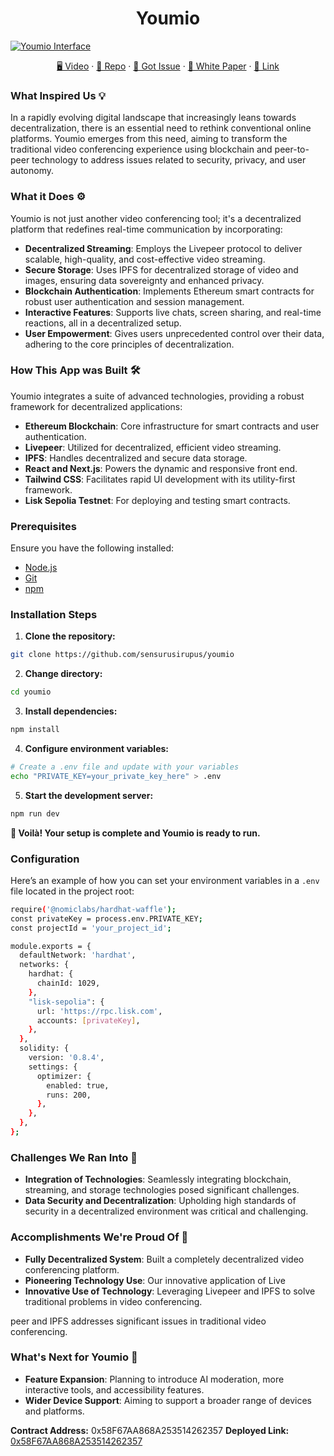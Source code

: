 <p align="center">

</p>

<h1 align="center">Youmio</h1>
<a href='https://postimg.cc/2bKTYMXS' target='_blank'><img src='https://i.postimg.cc/hvSYLqLT/Xnapper-2024-05-13-18-39-32.png' border='0' alt='Youmio Interface'/></a>
<p align="center">
    <a href="https://youtu.be/FwV3H47Wsuk" title="Tutorial Video">🖥️ Video</a>
    ·
    <a href="https://github.com/sensurusirupus/youmio" title="GitHub Repository">📂 Repo</a>
    ·
    <a href="https://github.com/sensurusirupus/youmio/issues" title="🐛 Report Bug / 🎊 Request Feature">🚀 Got Issue</a>
    ·
    <a href="https://docs.google.com/document/d/1zdZxR7siujQR44Uy0TmLsu9wlRbazPjuaxWq82KxRWk/edit?usp=sharing" title="🐛 Report Bug / 🎊 Request Feature">📑 White Paper</a>
    ·
    <a href="https://youmio.netlify.app" title="🐛 Report Bug / 🎊 Request Feature">🔗 Link</a>
    
</p>

### What Inspired Us 💡

In a rapidly evolving digital landscape that increasingly leans towards decentralization, there is an essential need to rethink conventional online platforms. Youmio emerges from this need, aiming to transform the traditional video conferencing experience using blockchain and peer-to-peer technology to address issues related to security, privacy, and user autonomy.

### What it Does ⚙️

Youmio is not just another video conferencing tool; it's a decentralized platform that redefines real-time communication by incorporating:

- **Decentralized Streaming**: Employs the Livepeer protocol to deliver scalable, high-quality, and cost-effective video streaming.
- **Secure Storage**: Uses IPFS for decentralized storage of video and images, ensuring data sovereignty and enhanced privacy.
- **Blockchain Authentication**: Implements Ethereum smart contracts for robust user authentication and session management.
- **Interactive Features**: Supports live chats, screen sharing, and real-time reactions, all in a decentralized setup.
- **User Empowerment**: Gives users unprecedented control over their data, adhering to the core principles of decentralization.

### How This App was Built 🛠️

Youmio integrates a suite of advanced technologies, providing a robust framework for decentralized applications:

- **Ethereum Blockchain**: Core infrastructure for smart contracts and user authentication.
- **Livepeer**: Utilized for decentralized, efficient video streaming.
- **IPFS**: Handles decentralized and secure data storage.
- **React and Next.js**: Powers the dynamic and responsive front end.
- **Tailwind CSS**: Facilitates rapid UI development with its utility-first framework.
- **Lisk Sepolia Testnet**: For deploying and testing smart contracts.

### Prerequisites

Ensure you have the following installed:

- [Node.js](https://nodejs.org/en/)
- [Git](https://git-scm.com/)
- [npm](https://www.npmjs.com/)

### Installation Steps

1. **Clone the repository:**

```bash
git clone https://github.com/sensurusirupus/youmio
```

2. **Change directory:**

```bash
cd youmio
```

3. **Install dependencies:**

```bash
npm install
```

4. **Configure environment variables:**

```bash
# Create a .env file and update with your variables
echo "PRIVATE_KEY=your_private_key_here" > .env
```

5. **Start the development server:**

```bash
npm run dev
```

**🎇 Voilà! Your setup is complete and Youmio is ready to run.**

### Configuration

Here’s an example of how you can set your environment variables in a `.env` file located in the project root:

```bash
require('@nomiclabs/hardhat-waffle');
const privateKey = process.env.PRIVATE_KEY;
const projectId = 'your_project_id';

module.exports = {
  defaultNetwork: 'hardhat',
  networks: {
    hardhat: {
      chainId: 1029,
    },
    "lisk-sepolia": {
      url: 'https://rpc.lisk.com',
      accounts: [privateKey],
    },
  },
  solidity: {
    version: '0.8.4',
    settings: {
      optimizer: {
        enabled: true,
        runs: 200,
      },
    },
  },
};
```

### Challenges We Ran Into 🧗

- **Integration of Technologies**: Seamlessly integrating blockchain, streaming, and storage technologies posed significant challenges.
- **Data Security and Decentralization**: Upholding high standards of security in a decentralized environment was critical and challenging.

### Accomplishments We're Proud Of 💪

- **Fully Decentralized System**: Built a completely decentralized video conferencing platform.
- **Pioneering Technology Use**: Our innovative application of Live
- **Innovative Use of Technology**: Leveraging Livepeer and IPFS to solve traditional problems in video conferencing.

peer and IPFS addresses significant issues in traditional video conferencing.

### What's Next for Youmio 🔮

- **Feature Expansion**: Planning to introduce AI moderation, more interactive tools, and accessibility features.
- **Wider Device Support**: Aiming to support a broader range of devices and platforms.

**Contract Address:** 0x58F67AA868A253514262357
**Deployed Link:** [0x58F67AA868A253514262357](https://sepolia-blockscout.lisk.com/address/0x58F67AA868A253514262357118aBC74E79363e57)
